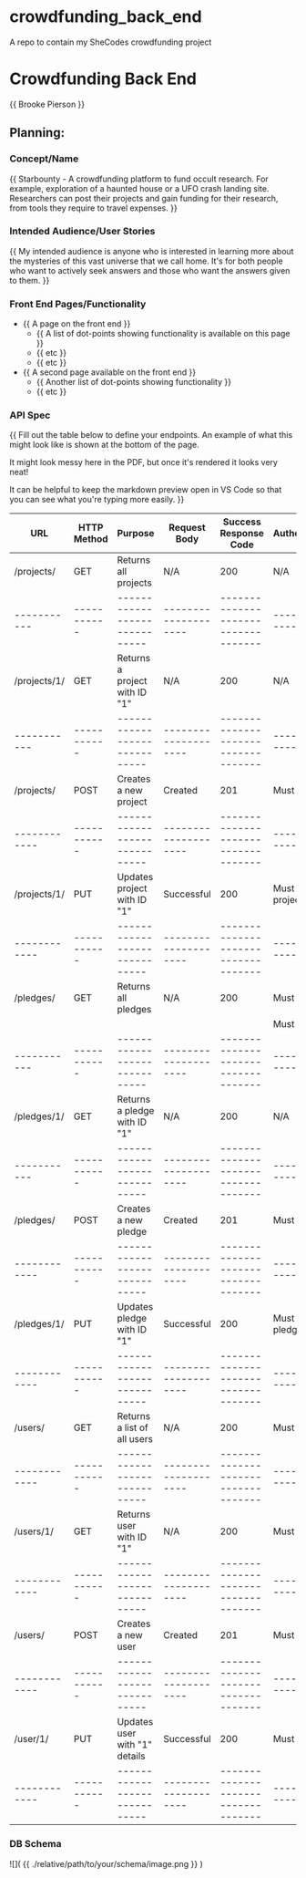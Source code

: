 # crowdfunding_back_end

A repo to contain my SheCodes crowdfunding project

# Crowdfunding Back End

{{ Brooke Pierson }}

## Planning:

### Concept/Name

{{ Starbounty - A crowdfunding platform to fund occult research. For example, exploration of a haunted house or a UFO crash landing site. Researchers can post their projects and gain funding for their research, from tools they require to travel expenses. }}

### Intended Audience/User Stories

{{ My intended audience is anyone who is interested in learning more about the mysteries of this vast universe that we call home. It's for both people who want to actively seek answers and those who want the answers given to them. }}

### Front End Pages/Functionality

- {{ A page on the front end }}
  - {{ A list of dot-points showing functionality is available on this page }}
  - {{ etc }}
  - {{ etc }}
- {{ A second page available on the front end }}
  - {{ Another list of dot-points showing functionality }}
  - {{ etc }}

### API Spec

{{ Fill out the table below to define your endpoints. An example of what this might look like is shown at the bottom of the page.

It might look messy here in the PDF, but once it's rendered it looks very neat!

It can be helpful to keep the markdown preview open in VS Code so that you can see what you're typing more easily. }}

| URL          | HTTP Method | Purpose                       | Request Body         | Success Response Code               | Authentication/Authorisation              |
| ------------ | ----------- | ----------------------------- | -------------------- | ----------------------------------- | ----------------------------------------- |
| /projects/   | GET         | Returns all projects          | N/A                  | 200                                 | N/A                                       |
| -----------  | ----------- | ----------------------------- | -------------------- | ----------------------------------- | ----------------------------              |
| /projects/1/ | GET         | Returns a project with ID "1" | N/A                  | 200                                 | N/A                                       |
| -----------  | ----------- | ----------------------------- | -------------------- | ----------------------------------- | ----------------------------              |
| /projects/   | POST        | Creates a new project         | Created              | 201                                 | Must be logged in                         |
| ------------ | ----------- | ----------------------------- | -------------------- | ----------------------------------- | ----------------------------              |
| /projects/1/ | PUT         | Updates project with ID "1"   | Successful           | 200                                 | Must be logged in. Must be project owner. |
| ------------ | ----------- | ----------------------------- | -------------------- | ----------------------------------- | ----------------------------              |
| /pledges/    | GET         | Returns all pledges           | N/A                  | 200                                 | Must be logged in.                        |
|              |             |                               |                      |                                     | Must be project owner.                    |
| -----------  | ----------- | ----------------------------- | -------------------- | ----------------------------------- | ----------------------------              |
| /pledges/1/  | GET         | Returns a pledge with ID "1"  | N/A                  | 200                                 | N/A                                       |
| -----------  | ----------- | ----------------------------- | -------------------- | ----------------------------------- | ----------------------------              |
| /pledges/    | POST        | Creates a new pledge          | Created              | 201                                 | Must be logged in.                        |
| ------------ | ----------- | ----------------------------- | -------------------- | ----------------------------------- | ----------------------------              |
| /pledges/1/  | PUT         | Updates pledge with ID "1"    | Successful           | 200                                 | Must be logged in. Must be pledge owner.  |
| ------------ | ----------- | ----------------------------- | -------------------- | ----------------------------------- | ----------------------------------------- |
| /users/      | GET         | Returns a list of all users   | N/A                  | 200                                 | Must be admin.                            |
| ------------ | ----------- | ----------------------------- | -------------------- | ----------------------------------- | ----------------------------------------- |
| /users/1/    | GET         | Returns user with ID "1"      | N/A                  | 200                                 | Must be admin.                            |
| ------------ | ----------- | ----------------------------- | -------------------- | ----------------------------------- | ----------------------------------------- |
| /users/      | POST        | Creates a new user            | Created              | 201                                 | Must be logged in.                        |
| ------------ | ----------- | ----------------------------- | -------------------- | ----------------------------------- | ----------------------------------------- |
| /user/1/     | PUT         | Updates user with "1" details | Successful           | 200                                 | Must be logged in.                        |
| ------------ | ----------- | ----------------------------- | -------------------- | ----------------------------------- | ----------------------------------------- |

### DB Schema

![]( {{ ./relative/path/to/your/schema/image.png }} )
